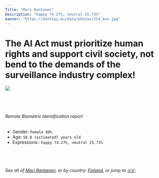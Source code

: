```yaml
---
Title: "Mari Rantanen"
Description: "happy 74.27%, neutral 25.73%"
banner: "https://dontspy.eu/data/photos/214_box.jpg"
---
```


# The AI Act must prioritize human rights and support civil society, not bend to the demands of the surveillance industry complex!

<link rel="stylesheet" type="text/css" href="/css/blog.css" />

<div class="is-fake" hidden>

_This image is **clearly fake**_, yet we [continue to collect them because the AI Act negotiations](/blog/why-deepfake/) are heading in a direction that will only make people's lives more complicated. For a more in-depth explanation, read: [Double threat: why losing the battle against Face Biometrics would fuel the proliferation of deepfakes](/blog/the-dual-threat-how-losing-the-biometric-battle-fuels-deepfake-proliferation/).


</div>

<!-- <img src="https://dontspy.eu/data/photos/54_box.jpg" /> -->
<img src="https://dontspy.eu/data/photos/214_box.jpg" />

## <br>

###### Remote Biometric Identification report

* <span class="label">Gender:</span> `Female 88%`
* <span class="label">Age:</span> `50.8 (estimated) years old`
* <span class="label">Expressions::</span> `happy 74.27%, neutral 25.73%`

## <br>

###### See all of [Mari Rantanen](/policymaker#Mari%20Rantanen), or by country: [Finland](/country#Finland), or jump to [🇸🇪](/x/183).

## <br>
